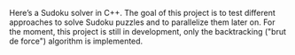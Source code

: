 Here’s a Sudoku solver in C++. The goal of this project is to test different approaches to solve Sudoku puzzles and to parallelize them later on. For the moment, this project is still in development, only the backtracking ("brut de force") algorithm is implemented.
